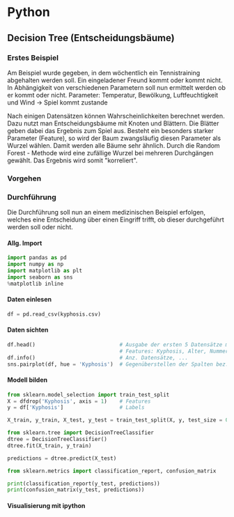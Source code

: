 # Python

## Decision Tree (Entscheidungsbäume)

### Erstes Beispiel
Am Beispiel wurde gegeben, in dem wöchentlich ein Tennistraining abgehalten werden soll. Ein eingeladener Freund kommt oder kommt nicht. In Abhängigkeit von verschiedenen Parametern soll nun ermittelt werden ob er kommt oder nicht. 
Parameter: Temperatur, Bewölkung, Luftfeuchtigkeit und Wind -> Spiel kommt zustande

Nach einigen Datensätzen können Wahrscheinlichkeiten berechnet werden. Dazu nutzt man Entscheidungsbäume mit Knoten und Blättern. Die Blätter geben dabei das Ergebnis zum Spiel aus. Besteht ein besonders starker Parameter (Feature), so wird der Baum zwangsläufig diesen Parameter als Wurzel wählen. Damit werden alle Bäume sehr ähnlich. Durch die Random Forest - Methode wird eine zufällige Wurzel bei mehreren Durchgängen gewählt. Das Ergebnis wird somit "korreliert".

### Vorgehen


### Durchführung
Die Durchführung soll nun an einem medizinischen Beispiel erfolgen, welches eine Entscheidung über einen Eingriff trifft, ob dieser durchgeführt werden soll oder nicht.

#### Allg. Import
```python
import pandas as pd
import numpy as np
import matplotlib as plt
import seaborn as sns
%matplotlib inline
```

#### Daten einlesen
```python
df = pd.read_csv(kyphosis.csv)
```

#### Daten sichten
```python
df.head()                           # Ausgabe der ersten 5 Datensätze mit Header
                                    # Features: Kyphosis, Alter, Nummer von Halswirbeln, Erster Halswirbel
df.info()                           # Anz. Datensätze, ...
sns.pairplot(df, hue = 'Kyphosis')  # Gegenüberstellen der Spalten bez. Kyphosis
```

#### Modell bilden
```python
from sklearn.model_selection import train_test_split
X = dfdrop('Kyphosis', axis = 1)    # Features
y = df['Kyphosis']                  # Labels

X_train, y_train, X_test, y_test = train_test_split(X, y, test_size = 0.30)

from sklearn.tree import DecisionTreeClassifier
dtree = DecisionTreeClassifier()
dtree.fit(X_train, y_train)

predictions = dtree.predict(X_test)

from sklearn.metrics import classification_report, confusion_matrix

print(classification_report(y_test, predictions))
print(confusion_matrix(y_test, predictions))
```

#### Visualisierung mit ipython

